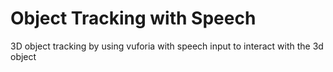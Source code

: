# Object Tracking with Speech
 3D object tracking by using vuforia with speech input to interact with the 3d object
